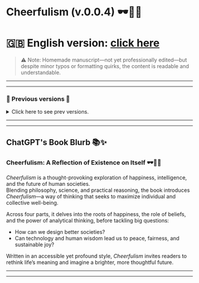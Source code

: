# Cheerfulism (v.0.0.4) 🕶️🤏🌞 

# 🇬🇧 English version: [click here](https://drive.google.com/file/d/18b8xFdmTGOrP9noKSGJhF2Xl9Mck0Axu/view?usp=sharing)

> ⚠️ Note: Homemade manuscript—not yet professionally edited—but despite minor typos or formatting quirks, the content is readable and understandable.

---
---

### 📜 Previous versions 📜
<details> <summary> Click here to see prev versions. </summary>

## Cheerfulism (v.0.0.3) 😄 
### 🇬🇧 English version: [click here](./previousVersions/v0_0_3/Cheefulism-v0_0_3.pdf).
### 🇪🇸 Spanish version: [click here](./previousVersions/v0_0_3/Alegrismo-v0_0_3.pdf).

## Cheerfulism (v.0.0.2) 😄 
### 🇬🇧 English version: [click here](./previousVersions/v0_0_2/Cheefulism-v0_0_2_1.pdf).

## Cheerfulism (v.0.0.1) 😄 
### 🇬🇧 English version: [click here](./previousVersions/v0_0_1/Cheefulism-v0_0_1.pdf).

</details>

---
---

## ChatGPT's Book Blurb 📚✨  
### Cheerfulism: A Reflection of Existence on Itself 🕶️🤏🌞  

*Cheerfulism* is a thought-provoking exploration of happiness, intelligence, and the future of human societies.  
Blending philosophy, science, and practical reasoning, the book introduces *Cheerfulism*—a way of thinking that seeks to maximize individual and collective well-being.  

Across four parts, it delves into the roots of happiness, the role of beliefs, and the power of analytical thinking, before tackling big questions:  
- How can we design better societies?  
- Can technology and human wisdom lead us to peace, fairness, and sustainable joy?  

Written in an accessible yet profound style, *Cheerfulism* invites readers to rethink life’s meaning and imagine a brighter, more thoughtful future.

---
---
